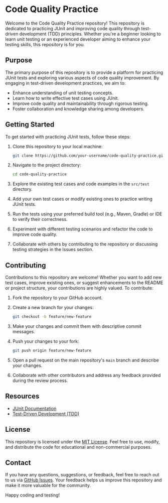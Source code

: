 # Code Quality Practice

Welcome to the Code Quality Practice repository! This repository is dedicated to practicing JUnit and improving code quality through test-driven development (TDD) principles. Whether you're a beginner looking to learn unit testing or an experienced developer aiming to enhance your testing skills, this repository is for you.

## Purpose

The primary purpose of this repository is to provide a platform for practicing JUnit tests and exploring various aspects of code quality improvement. By engaging in test-driven development practices, we aim to:

- Enhance understanding of unit testing concepts.
- Learn how to write effective test cases using JUnit.
- Improve code quality and maintainability through rigorous testing.
- Foster collaboration and knowledge sharing among developers.

## Getting Started

To get started with practicing JUnit tests, follow these steps:

1. Clone this repository to your local machine:

    ```bash
    git clone https://github.com/your-username/code-quality-practice.git
    ```

2. Navigate to the project directory:

    ```bash
    cd code-quality-practice
    ```

3. Explore the existing test cases and code examples in the `src/test` directory.

4. Add your own test cases or modify existing ones to practice writing JUnit tests.

5. Run the tests using your preferred build tool (e.g., Maven, Gradle) or IDE to verify their correctness.

6. Experiment with different testing scenarios and refactor the code to improve code quality.

7. Collaborate with others by contributing to the repository or discussing testing strategies in the Issues section.

## Contributing

Contributions to this repository are welcome! Whether you want to add new test cases, improve existing ones, or suggest enhancements to the README or project structure, your contributions are highly valued. To contribute:

1. Fork the repository to your GitHub account.

2. Create a new branch for your changes:

    ```bash
    git checkout -b feature/new-feature
    ```

3. Make your changes and commit them with descriptive commit messages.

4. Push your changes to your fork:

    ```bash
    git push origin feature/new-feature
    ```

5. Open a pull request on the main repository's `main` branch and describe your changes.

6. Collaborate with other contributors and address any feedback provided during the review process.

## Resources

- [JUnit Documentation](https://junit.org/junit5/docs/current/user-guide/)
- [Test-Driven Development (TDD)](https://en.wikipedia.org/wiki/Test-driven_development)

## License

This repository is licensed under the [MIT License](LICENSE). Feel free to use, modify, and distribute the code for educational and non-commercial purposes.

## Contact

If you have any questions, suggestions, or feedback, feel free to reach out to us via [GitHub Issues](https://github.com/Ashhu/code-quality-practice/issues). Your feedback helps us improve this repository and make it more valuable for the community.

Happy coding and testing!
